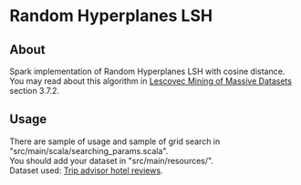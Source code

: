 # Random Hyperplanes LSH

## About
Spark implementation of Random Hyperplanes LSH with cosine distance.  
You may read about this algorithm in [Lescovec Mining of Massive Datasets](http://www.mmds.org/) section 3.7.2.

## Usage
There are sample of usage and sample of grid search in "src/main/scala/searching_params.scala".  
You should add your dataset in "src/main/resources/".  
Dataset used: [Trip advisor hotel reviews](https://www.kaggle.com/andrewmvd/trip-advisor-hotel-reviews).
